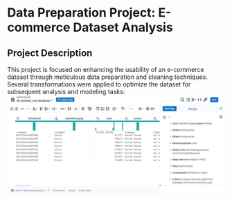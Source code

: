 #  Data Preparation Project: E-commerce Dataset Analysis

## Project Description
This project is focused on enhancing the usability of an e-commerce dataset through meticulous data preparation and cleaning techniques. Several transformations were applied to optimize the dataset for subsequent analysis and modeling tasks:
 <img src="lab2.JPG" alt="datapreparation" >
